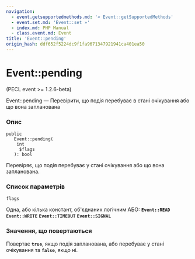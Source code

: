 ```yaml
---
navigation:
  - event.getsupportedmethods.md: '« Event::getSupportedMethods'
  - event.set.md: 'Event::set »'
  - index.md: PHP Manual
  - class.event.md: Event
title: 'Event::pending'
origin_hash: ddf652f5224dc9f1fa9671347921941ca401ea50
---
```

# Event::pending

(PECL event >= 1.2.6-beta)

Event::pending — Перевірити, що подія перебуває в стані очікування або що вона запланована

### Опис

```methodsynopsis
public
   Event::pending(
    int
     $flags
   ): bool
```

Перевіряє, що подія перебуває у стані очікування або що вона запланована.

### Список параметрів

`flags`

Одна, або кілька констант, об'єднаних логічним АБО: **`Event::READ`** **`Event::WRITE`** **`Event::TIMEOUT`** **`Event::SIGNAL`**

### Значення, що повертаються

Повертає **`true`**, якщо подія запланована, або перебуває у стані очікування та **`false`**, якщо ні.
